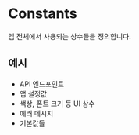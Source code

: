 # Constants

앱 전체에서 사용되는 상수들을 정의합니다.

## 예시

- API 엔드포인트
- 앱 설정값
- 색상, 폰트 크기 등 UI 상수
- 에러 메시지
- 기본값들
